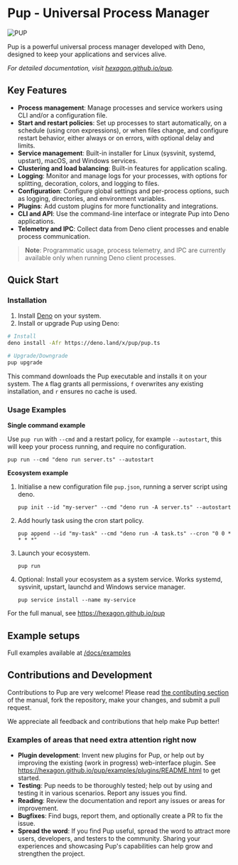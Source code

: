 # Pup - Universal Process Manager

![PUP](https://cdn.jsdelivr.net/gh/hexagon/pup@master/docs/resources/pup_dark.png)

Pup is a powerful universal process manager developed with Deno, designed to keep your applications and services alive.

_For detailed documentation, visit [hexagon.github.io/pup](https://hexagon.github.io/pup)._

## Key Features

- **Process management**: Manage processes and service workers using CLI and/or a configuration file.
- **Start and restart policies**: Set up processes to start automatically, on a schedule (using cron expressions), or when files change, and configure restart behavior, either always or on errors,
  with optional delay and limits.
- **Service management**: Built-in installer for Linux (sysvinit, systemd, upstart), macOS, and Windows services.
- **Clustering and load balancing**: Built-in features for application scaling.
- **Logging**: Monitor and manage logs for your processes, with options for splitting, decoration, colors, and logging to files.
- **Configuration**: Configure global settings and per-process options, such as logging, directories, and environment variables.
- **Plugins**: Add custom plugins for more functionality and integrations.
- **CLI and API**: Use the command-line interface or integrate Pup into Deno applications.
- **Telemetry and IPC**: Collect data from Deno client processes and enable process communication.

> **Note**: Programmatic usage, process telemetry, and IPC are currently available only when running Deno client processes.

## Quick Start

### Installation

1. Install [Deno](https://deno.land/#installation) on your system.
2. Install or upgrade Pup using Deno:

```bash
# Install
deno install -Afr https://deno.land/x/pup/pup.ts

# Upgrade/Downgrade
pup upgrade
```

This command downloads the Pup executable and installs it on your system. The `A` flag grants all permissions, `f` overwrites any existing installation, and `r` ensures no cache is used.

### Usage Examples

**Single command example**

Use `pup run` with `--cmd` and a restart policy, for example `--autostart`, this will keep your process running, and require no configuration.

`pup run --cmd "deno run server.ts" --autostart`

**Ecosystem example**

1. Initialise a new configuration file `pup.json`, running a server script using deno.

   `pup init --id "my-server" --cmd "deno run -A server.ts" --autostart`

2. Add hourly task using the cron start policy.

   `pup append --id "my-task" --cmd "deno run -A task.ts" --cron "0 0 * * * *"`

3. Launch your ecosystem.

   `pup run`

4. Optional: Install your ecosystem as a system service. Works systemd, sysvinit, upstart, launchd and Windows service manager.

   `pup service install --name my-service`

For the full manual, see <https://hexagon.github.io/pup>

## Example setups

Full examples available at [/docs/examples](/docs/examples)

## Contributions and Development

Contributions to Pup are very welcome! Please read [the contibuting section](https://hexagon.github.io/pup/contributing.html) of the manual, fork the repository, make your changes, and submit a pull
request.

We appreciate all feedback and contributions that help make Pup better!

### Examples of areas that need extra attention right now

- **Plugin development**: Invent new plugins for Pup, or help out by improving the existing (work in progress) web-interface plugin. See <https://hexagon.github.io/pup/examples/plugins/README.html> to
  get started.
- **Testing**: Pup needs to be thoroughly tested; help out by using and testing it in various scenarios. Report any issues you find.
- **Reading**: Review the documentation and report any issues or areas for improvement.
- **Bugfixes**: Find bugs, report them, and optionally create a PR to fix the issue.
- **Spread the word**: If you find Pup useful, spread the word to attract more users, developers, and testers to the community. Sharing your experiences and showcasing Pup's capabilities can help grow
  and strengthen the project.

